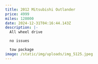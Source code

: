 ```yaml
---
title: 2012 Mitsubishi Outlander
price: 4999
miles: 128000
date: 2024-12-31T04:16:44.143Z
description: |-
  All wheel drive 

  no issues 

  tow package
image: /static/img/uploads/img_5125.jpeg
---
```

